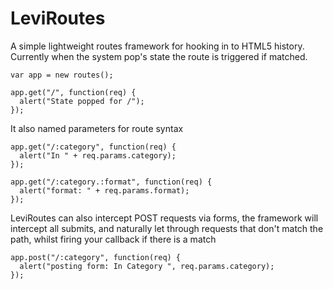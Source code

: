 LeviRoutes
==========

A simple lightweight routes framework for hooking in to HTML5 history.  Currently when the system pop's state the route is triggered if matched.

    var app = new routes();

    app.get("/", function(req) {
      alert("State popped for /");
    });

It also named parameters for route syntax

    app.get("/:category", function(req) {
      alert("In " + req.params.category);
    });

    app.get("/:category.:format", function(req) {
      alert("format: " + req.params.format);
    });

LeviRoutes can also intercept POST requests via forms, the framework will intercept all submits, and naturally let through requests that don't match the path, whilst firing your callback if there is a match

    app.post("/:category", function(req) {
      alert("posting form: In Category ", req.params.category);
    });
